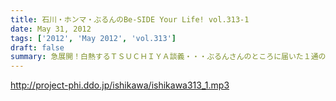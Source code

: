 ```yaml
---
title: 石川・ホンマ・ぶるんのBe-SIDE Your Life! vol.313-1
date: May 31, 2012
tags: ['2012', 'May 2012', 'vol.313']
draft: false
summary: 急展開！白熱するＴＳＵＣＨＩＹＡ談義・・・ぶるんさんのところに届いた１通の携帯メールからそれは回し始めた！ＮＡＭＡＥ
---
```


http://project-phi.ddo.jp/ishikawa/ishikawa313_1.mp3